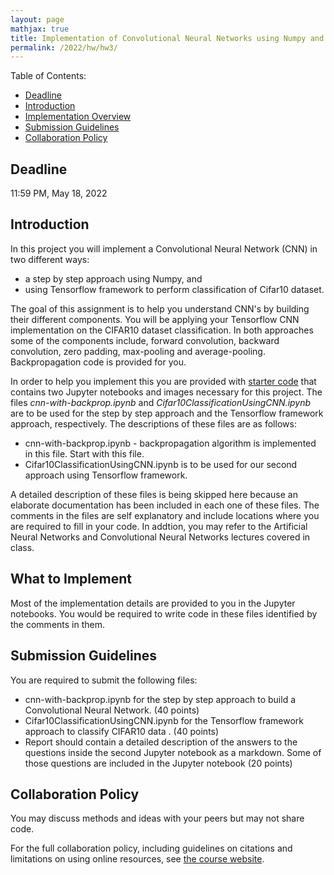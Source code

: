 ```yaml
---
layout: page
mathjax: true
title: Implementation of Convolutional Neural Networks using Numpy and Tensorflow
permalink: /2022/hw/hw3/
---
```


Table of Contents:
- [Deadline](#due)
- [Introduction](#intro)
- [Implementation Overview](#system_overview)
- [Submission Guidelines](#sub)
- [Collaboration Policy](#coll)

<a name='due'></a>
## Deadline
11:59 PM, May 18, 2022

<a name='intro'></a>
## Introduction
In this project you will implement a Convolutional Neural Network (CNN) in two different ways: 
  * a step by step approach using Numpy, and  
  * using Tensorflow framework to perform classification of Cifar10  dataset.
 
The goal of this assignment is to help you understand CNN's by building their different components. You will be applying your Tensorflow CNN implementation on the CIFAR10 dataset classification. In both approaches some of the components include, forward convolution, backward convolution, zero padding, max-pooling and average-pooling. Backpropagation code is provided for you.

In order to help you implement this you are provided with [starter code](/cmsc426Spring2022/assets/hwk3/hw3-starterFiles.zip) that contains two Jupyter notebooks and images necessary for this project. The files <i>cnn-with-backprop.ipynb</i> and <i>Cifar10ClassificationUsingCNN.ipynb</i> are to be used for the step by step approach and the Tensorflow framework approach, respectively. The descriptions of these files are as follows:

<ul>

  <li> cnn-with-backprop.ipynb - backpropagation algorithm is implemented in this file. Start with this file.
  </li>
  <li> Cifar10ClassificationUsingCNN.ipynb is to be used for our second approach using Tensorflow framework.
 </li>
</ul>



A detailed description of these files is being skipped here because an elaborate documentation has been included in each one of these files. The comments in the files are self explanatory and include locations where you are required to fill in your code. In addtion, you may refer to the Artificial Neural Networks and Convolutional Neural Networks lectures covered in class.


<a name='system_overview'></a>
## What to Implement

Most of the implementation details are provided to you in the Jupyter notebooks. You would be required to write code in these files identified by the comments in them. 


<a name='sub'></a>
## Submission Guidelines
You are required to submit the following files:
 * cnn-with-backprop.ipynb for the step by step approach to build a Convolutional Neural Network. (40 points)
 * Cifar10ClassificationUsingCNN.ipynb for the Tensorflow framework approach to classify CIFAR10 data . (40 points)
 * Report should contain a detailed description of the answers to the questions inside the second Jupyter notebook as a markdown. Some of those questions are included in the Jupyter notebook (20 points)
 



<a name='coll'></a>
## Collaboration Policy
You may discuss methods and ideas with your peers but may not share code.

For the full collaboration policy, including guidelines on citations and limitations on using online resources, see <a href="http://www.cs.umd.edu/class/Spring2022/cmsc426-0201/">the course website</a>.
